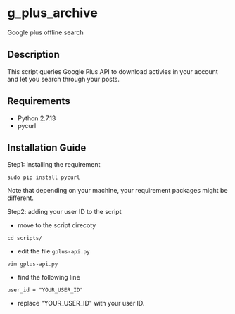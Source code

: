 # g_plus_archive
Google plus offline search

## Description
This script queries Google Plus API to download activies in your account and let you search through your posts.

## Requirements
- Python 2.7.13
- pycurl

## Installation Guide
Step1: Installing the requirement

```
sudo pip install pycurl
```
Note that depending on your machine, your requirement packages might be different.


Step2: adding your user ID to the script
- move to the script direcoty

```
cd scripts/
```
- edit the file `gplus-api.py`
```
vim gplus-api.py 
```
- find the following line
```
user_id = "YOUR_USER_ID"
```
- replace "YOUR_USER_ID" with your user ID.


